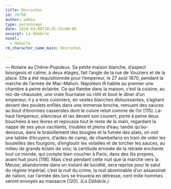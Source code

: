```yaml
---
title: Desroches
id: 76758
author: admin
type: personnage
date: 2010-03-08T10:25:25+00:00
excerpt: La Débâcle
novel:
  - debacle
rm_character_name_main: Desroches

---
```

— Notaire au Chêne-Populeux. Sa petite maison blanche, d&rsquo;aspect bourgeois et calme, à deux étages, fait l&rsquo;angle de la rue de Vouziers et de la place. Elle a été réquisitionnée pour l&rsquo;empereur, le 27 août 1870, pendant la marche de l&rsquo;armée de Mac-Mahon. Napoléon III habite au premier une chambre à peine éclairée. Ce qui flambe dans la maison, c&rsquo;est la cuisine, au rez-de-chaussée, une vraie fournaise où rôtit et bout le dîner d&rsquo;un empereur; il y a trois cuisiniers, en vestes blanches éblouissantes, s&rsquo;agitant devant des poulets enfilés dans une immense broche, remuant des sauces au bout d&rsquo;énormes casseroles dont le cuivre reluit comme de l&rsquo;or [115]. Là-haut l&rsquo;empereur, silencieux et las devant son couvert, porte à peine deux bouchées à ses lèvres et repousse tout le reste de la main, regardant la nappe de ses yeux vacillants, troubles et pleins d&rsquo;eau; tandis qu&rsquo;au-dessous, dans le braisillement des bougies et la fumée des plats, on voit une tablée d&rsquo;écuyers, d&rsquo;aides de camp, de chambellans en train de vider les bouteilles des fourgons, d&rsquo;engloutir les volailles et de torcher les sauces, au milieu de grands éclats de voix; la certitude erronée de la retraite enchante tout ce monde, qui compte bien coucher à Paris, dans des lits propres, avant huit jours [118]. Mais c&rsquo;est pendant cette nuit que la marche vers la Meuse, abandonnée dans un instant de lucidité, sera reprise pour le salut du régime impérial; c&rsquo;est la nuit du crime, la nuit abominable d&rsquo;un assassinat de nation, car l&rsquo;armée dès lors se trouvera en détresse, cent mille hommes seront envoyés au massacre [120]. _(La Débâcle.)_